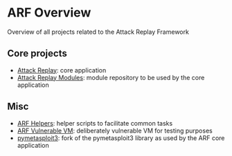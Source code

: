 # ARF Overview
Overview of all projects related to the Attack Replay Framework

## Core projects
- [Attack Replay](https://github.com/dial25sd/attack-replay): core application
- [Attack Replay Modules](https://github.com/dial25sd/attack-replay-modules): module repository to be used by the core application

## Misc
- [ARF Helpers](https://github.com/dial25sd/arf-helpers): helper scripts to facilitate common tasks
- [ARF Vulnerable VM](https://github.com/dial25sd/arf-vulnerable-vm): deliberately vulnerable VM for testing purposes
- [pymetasploit3](https://github.com/dial25sd/pymetasploit3): fork of the pymetasploit3 library as used by the ARF core application
